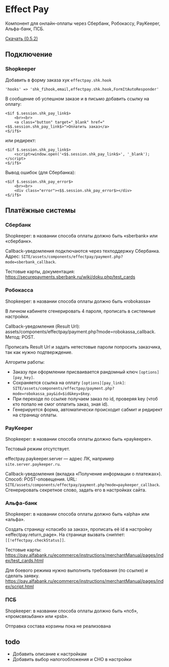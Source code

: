 # Effect Pay

Компонент для онлайн-оплаты через Сбербанк, Робокассу, PayKeeper, Альфа-банк, ПСБ.

[Скачать (0.5.2)](https://github.com/web-effect/modx-effect-pay/raw/master/packages/effectpay-0.5.2-alpha.transport.zip)

## Подключение

### Shopkeeper

Добавить в форму заказа хук `effectpay.shk.hook`
```
'hooks' => 'shk_fihook,email,effectpay.shk.hook,FormItAutoResponder'
```

В сообщение об успешном заказе и в письмо добавить ссылку на оплату:
```
<$if $.session.shk_pay_link$>
    <br><br>
    <a class="button" target="_blank" href="<$$.session.shk_pay_link$>">Оплатить заказ</a>
<$/if$>
```

или редирект:
```
<$if $.session.shk_pay_link$>
    <script>window.open('<$$.session.shk_pay_link$>', '_blank');</script>
<$/if$>
```

Вывод ошибок (для Сбербанка):
```
<$if $.session.shk_pay_error$>
    <br><br>
    <div class="error"><$$.session.shk_pay_error$></div>
<$/if$>
```


##  Платёжные системы

### Сбербанк

Shopkeeper: в названии способа оплаты должно быть «sberbank» или «сбербанк».

Callback-уведомления подключаются через техподдержку Сбербанка.
Адрес: `SITE/assets/components/effectpay/payment.php?mode=sberbank_callback`.

Тестовые карты, документация: https://securepayments.sberbank.ru/wiki/doku.php/test_cards


### Робокасса

Shopkeeper: в названии способа оплаты должно быть «robokassa»

В личном кабинете сгенерировать 4 пароля, прописать в системные настройки.

Callback-уведомления (Result Url): assets/components/effectpay/payment.php?mode=robokassa_callback. Метод: POST.

Прописать Result Url и задать нетестовые пароли попросить заказчика, так как нужно подтверждение. 

Алгоритм работы:
- Заказу при оформлении присваивается рандомный ключ `[options][pay_key]`.
- Сохраняется ссылка на оплату `[options][pay_link]`: `SITE/assets/components/effectpay/payment.php?mode=robokassa_pay&id=$id&key=$key`.
- При переходе по ссылке получаем заказ по id, проверяя key (чтоб кто попало не смог оплатить заказ, зная id).
- Генерируется форма, автоматически происходит сабмит и редирект на страницу оплаты.


### PayKeeper

Shopkeeper: в названии способа оплаты должно быть «paykeeper».

Тестовый режим отсутствует.

effectpay.paykeeper.server — адрес ЛК, например `site.server.paykeeper.ru`.

Callback-уведомления (вкладка «Получение информации о платежах»). Способ: POST-оповещения. URL: `SITE/assets/components/effectpay/payment.php?mode=paykeeper_callback`. Сгенерировать секретное слово, задать его в настройках сайта.


### Альфа-банк

Shopkeeper: в названии способа оплаты должно быть «alpha» или «альфа».

Создать страницу «спасибо за заказ», прописать её id в настройку «effectpay.return_page». На странице вызвать сниппет: `[[!effectpay.checkStatus]]`.

Тестовые карты: https://pay.alfabank.ru/ecommerce/instructions/merchantManual/pages/index/test_cards.html

Для боевого режима нужно выполнить требования (по ссылке) и сделать заявку.
https://pay.alfabank.ru/ecommerce/instructions/merchantManual/pages/index/script.html

### ПСБ

Shopkeeper: в названии способа оплаты должно быть «псб», «промсвязьбанк» или «psb».

Отправка состава корзины пока не реализована

## todo

- Добавить описание к настройкам
- Добавить выбор налогообложения и СНО в настройки